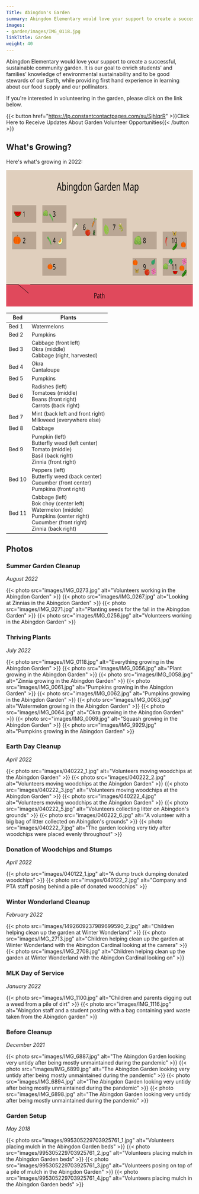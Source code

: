 ```yaml
---
Title: Abingdon's Garden
summary: Abingdon Elementary would love your support to create a successful, sustainable community garden.
images:
- garden/images/IMG_0118.jpg
linkTitle: Garden
weight: 40
---
```


Abingdon Elementary would love your support to create a successful, sustainable community garden.  It is our goal to enrich students' and families' knowledge of environmental sustainability and to be good stewards of our Earth, while providing first hand experience in learning about our food supply and our pollinators.

If you're interested in volunteering in the garden, please click on the link below.

{{< button href="https://lp.constantcontactpages.com/su/SjhlqrR" >}}Click Here to Receive Updates About Garden Volunteer Opportunities{{< /button >}}

## What's Growing?

Here's what's growing in 2022:

<a href="images/garden-map.svg"><img src="images/garden-map.svg" width="736" height="368" alt="Garden Map"></a>

| Bed    | Plants |
| ------ | ------ |
| Bed 1  | Watermelons |
| Bed 2  | Pumpkins |
| Bed 3  | Cabbage (front left)<br>Okra (middle)<br>Cabbage (right, harvested) |
| Bed 4  | Okra<br>Cantaloupe |
| Bed 5  | Pumpkins |
| Bed 6  | Radishes (left)<br>Tomatoes (middle)<br>Beans (front right)<br>Carrots (back right) |
| Bed 7  | Mint (back left and front right)<br>Milkweed (everywhere else) |
| Bed 8  | Cabbage |
| Bed 9  | Pumpkin (left)<br>Butterfly weed (left center)<br>Tomato (middle)<br>Basil (back right)<br>Zinnia (front right) |
| Bed 10 | Peppers (left)<br>Butterfly weed (back center)<br>Cucumber (front center)<br>Pumpkins (front right) |
| Bed 11 | Cabbage (left)<br>Bok choy (center left)<br>Watermelon (middle)<br>Pumpkins (center right)<br>Cucumber (front right)<br>Zinnia (back right) |

## Photos

### Summer Garden Cleanup
*August 2022*

{{< photo src="images/IMG_0273.jpg" alt="Volunteers working in the Abingdon Garden" >}}
{{< photo src="images/IMG_0267.jpg" alt="Looking at Zinnias in the Abingdon Garden" >}}
{{< photo src="images/IMG_0271.jpg" alt="Planting seeds for the fall in the Abingdon Garden" >}}
{{< photo src="images/IMG_0256.jpg" alt="Volunteers working in the Abingdon Garden" >}}

### Thriving Plants
*July 2022*

{{< photo src="images/IMG_0118.jpg" alt="Everything growing in the Abingdon Garden" >}}
{{< photo src="images/IMG_0056.jpg" alt="Plant growing in the Abingdon Garden" >}}
{{< photo src="images/IMG_0058.jpg" alt="Zinnia growing in the Abingdon Garden" >}}
{{< photo src="images/IMG_0061.jpg" alt="Pumpkins growing in the Abingdon Garden" >}}
{{< photo src="images/IMG_0062.jpg" alt="Pumpkins growing in the Abingdon Garden" >}}
{{< photo src="images/IMG_0063.jpg" alt="Watermelon growing in the Abingdon Garden" >}}
{{< photo src="images/IMG_0064.jpg" alt="Okra growing in the Abingdon Garden" >}}
{{< photo src="images/IMG_0069.jpg" alt="Squash growing in the Abingdon Garden" >}}
{{< photo src="images/IMG_9929.jpg" alt="Pumpkins growing in the Abingdon Garden" >}}

### Earth Day Cleanup
*April 2022*

{{< photo src="images/040222_1.jpg" alt="Volunteers moving woodchips at the Abingdon Garden" >}}
{{< photo src="images/040222_2.jpg" alt="Volunteers moving woodchips at the Abingdon Garden" >}}
{{< photo src="images/040222_3.jpg" alt="Volunteers moving woodchips at the Abingdon Garden" >}}
{{< photo src="images/040222_4.jpg" alt="Volunteers moving woodchips at the Abingdon Garden" >}}
{{< photo src="images/040222_5.jpg" alt="Volunteers collecting litter on Abingdon's grounds" >}}
{{< photo src="images/040222_6.jpg" alt="A volunteer with a big bag of litter collected on Abingdon's grounds" >}}
{{< photo src="images/040222_7.jpg" alt="The garden looking very tidy after woodchips were placed evenly throughout" >}}

### Donation of Woodchips and Stumps
*April 2022*

{{< photo src="images/040122_1.jpg" alt="A dump truck dumping donated woodchips" >}}
{{< photo src="images/040122_2.jpg" alt="Company and PTA staff posing behind a pile of donated woodchips" >}}

### Winter Wonderland Cleanup
*February 2022*

{{< photo src="images/1492609237989699590_2.jpg" alt="Children helping clean up the garden at Winter Wonderland" >}}
{{< photo src="images/IMG_2713.jpg" alt="Children helping clean up the garden at Winter Wonderland with the Abingdon Cardinal looking at the camera" >}}
{{< photo src="images/IMG_2708.jpg" alt="Children helping clean up the garden at Winter Wonderland with the Abingdon Cardinal looking on" >}}

### MLK Day of Service
*January 2022*

{{< photo src="images/IMG_1100.jpg" alt="Children and parents digging out a weed from a pile of dirt" >}}
{{< photo src="images/IMG_1116.jpg" alt="Abingdon staff and a student posting with a bag containing yard waste taken from the Abingdon garden" >}}

### Before Cleanup
*December 2021*

{{< photo src="images/IMG_6887.jpg" alt="The Abingdon Garden looking very untidy after being mostly unmaintained during the pandemic" >}}
{{< photo src="images/IMG_6899.jpg" alt="The Abingdon Garden looking very untidy after being mostly unmaintained during the pandemic" >}}
{{< photo src="images/IMG_6894.jpg" alt="The Abingdon Garden looking very untidy after being mostly unmaintained during the pandemic" >}}
{{< photo src="images/IMG_6898.jpg" alt="The Abingdon Garden looking very untidy after being mostly unmaintained during the pandemic" >}}

### Garden Setup
*May 2018*

{{< photo src="images/995305229703925761_1.jpg" alt="Volunteers placing mulch in the Abingdon Garden beds" >}}
{{< photo src="images/995305229703925761_2.jpg" alt="Volunteers placing mulch in the Abingdon Garden beds" >}}
{{< photo src="images/995305229703925761_3.jpg" alt="Volunteers posing on top of a pile of mulch in the Abingdon Garden" >}}
{{< photo src="images/995305229703925761_4.jpg" alt="Volunteers placing mulch in the Abingdon Garden beds" >}}